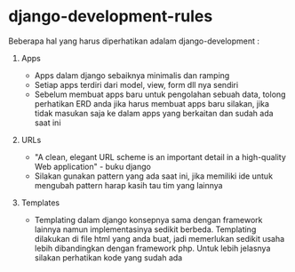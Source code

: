 django-development-rules
========================

Beberapa hal yang harus diperhatikan adalam django-development :

1. Apps
    - Apps dalam django sebaiknya minimalis dan ramping
    - Setiap apps terdiri dari model, view, form dll nya sendiri
    - Sebelum membuat apps baru untuk pengolahan sebuah data, tolong perhatikan ERD anda jika harus membuat apps baru silakan, jika tidak masukan saja ke dalam apps yang berkaitan dan sudah ada saat ini
  
2. URLs
    - "A clean, elegant URL scheme is an important detail in a high-quality Web application" - buku django
    - Silakan gunakan pattern yang ada saat ini, jika memiliki ide untuk mengubah pattern harap kasih tau tim yang lainnya

3. Templates
     - Templating dalam django konsepnya sama dengan framework lainnya namun implementasinya sedikit berbeda. Templating dilakukan di file html yang anda buat, jadi memerlukan sedikit usaha lebih dibandingkan dengan framework php. Untuk lebih jelasnya silakan perhatikan kode yang sudah ada
